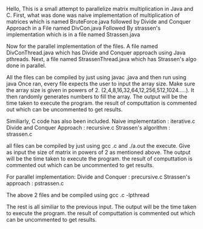 Hello, This is a small attempt to parallelize matrix multiplication in Java and C.
First, what was done was naive implementation of multiplication of matrices which is named BruteForce.java
followed by Divide and Conquer Approach in a File named DivCon.java
Followed By strassen's implementation which is in a file named Strassen.java

Now for the parallel implementation of the files.
A file named DivConThread.java which has Divide and Conquer approach using Java pthreads.
Next, a file named StrassenThread.java which has Strassen's algo done in parallel.

All the files can be compiled by just using javac <filename>.java and then run using java <filenmame>
Once ran, every file expects the user to input the array size. Make sure the array size is given in powers of 2.
(2,4,8,16,32,64,12,256,512,1024.....). It then randomly generates numbers to fill the array.
The output will be the time taken to execute the program.
the result of computtation is commented out which can be uncommented to get results.

Similiarly, C code has also been included.
Naive implementation : iterative.c
Divide and Conquer Approach : recursive.c
Strassen's algorithm : strassen.c

all files can be compiled by just using gcc <filename>.c
and ./a.out the execute. 
Give as input the size of matrix in powers of 2 as mentioned above.
The output will be the time taken to execute the program.
the result of computtation is commented out which can be uncommented to get results.

For parallel implementation:
Divide and Conquer : precursive.c
Strassen's approach : pstrassen.c

The above 2 files and be compiled using gcc <filename>.c -lpthread

The rest is all similiar to the previous input.
The output will be the time taken to execute the program.
the result of computtation is commented out which can be uncommented to get results.
